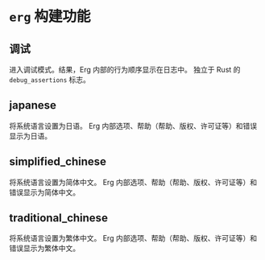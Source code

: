# `erg` 构建功能

## 调试

进入调试模式。结果，Erg 内部的行为顺序显示在日志中。
独立于 Rust 的 `debug_assertions` 标志。

## japanese

将系统语言设置为日语。
Erg 内部选项、帮助（帮助、版权、许可证等）和错误显示为日语。

## simplified_chinese

将系统语言设置为简体中文。
Erg 内部选项、帮助（帮助、版权、许可证等）和错误显示为简体中文。

## traditional_chinese

将系统语言设置为繁体中文。
Erg 内部选项、帮助（帮助、版权、许可证等）和错误显示为繁体中文。